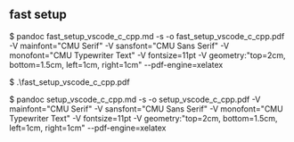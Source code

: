 ## fast setup

$ pandoc fast_setup_vscode_c_cpp.md -s -o fast_setup_vscode_c_cpp.pdf -V mainfont="CMU Serif" -V sansfont="CMU Sans Serif" -V monofont="CMU Typewriter Text" -V fontsize=11pt -V geometry:"top=2cm, bottom=1.5cm, left=1cm, right=1cm" --pdf-engine=xelatex

$ .\fast_setup_vscode_c_cpp.pdf

$ pandoc setup_vscode_c_cpp.md -s -o setup_vscode_c_cpp.pdf -V mainfont="CMU Serif" -V sansfont="CMU Sans Serif" -V monofont="CMU Typewriter Text" -V fontsize=11pt -V geometry:"top=2cm, bottom=1.5cm, left=1cm, right=1cm" --pdf-engine=xelatex

